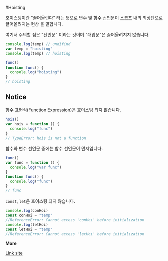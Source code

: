 #Hoisting

호이스팅이란 "끌어올린다" 라는 뜻으로 변수 및 함수 선언문이 스코프 내의 최상단으로 끌어올려지는 현상 을 말합니다.

여기서 주의할 점은 "선언문" 이라는 것이며 "대입문"은 끌어올려지지 않습니다.

```js
console.log(temp) // undifind
var temp = "hoisting"
console.log(temp) // hoisting
```

```javascript
func()
function func() {
  console.log("hoisting")
}
// hoisting
```

## Notice

함수 표현식(Function Expression)은 호이스팅 되지 않습니다.

```javascript
hois()
var hois = function () {
  console.log("func")
}
// TypeError: hois is not a function
```

함수와 변수 선언문 중에는 함수 선언문이 먼저입니다.

```javascript
func()
var func = function () {
  console.log("var func")
}
function func() {
  console.log("func")
}
// func
```

`const`, `let`은 호이스팅 되지 않습니다.

```javascript
console.log(conHoi)
const conHoi = "temp"
//ReferenceError: Cannot access 'conHoi' before initialization
console.log(letHoi)
const letHoi = "temp"
//ReferenceError: Cannot access 'letHoi' before initialization
```

**More**

[Link site](https://velog.io/@surim014/JavaScript%EC%97%90%EC%84%9C%EC%9D%98-Hoisting%EC%9D%B4%EB%9E%80-%EB%AC%B4%EC%97%87%EC%9D%B8%EA%B0%80)
